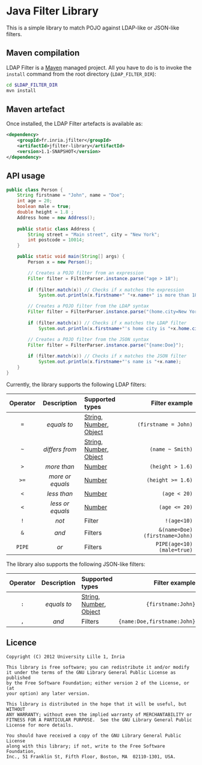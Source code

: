 # Java Filter Library

This is a simple library to match POJO against LDAP-like or JSON-like filters.

## Maven compilation

LDAP Filter is a [Maven](http://maven.apache.org "Maven") managed project. All you have to do is to invoke the `install` command from the root directory (`LDAP_FILTER_DIR`):

``` bash
cd $LDAP_FILTER_DIR
mvn install
```


## Maven artefact

Once installed, the LDAP Filter artefacts is available as:

``` xml
<dependency>
    <groupId>fr.inria.jfilter</groupId>
    <artifactId>jfilter-library</artifactId>
    <version>1.1-SNAPSHOT</version>
</dependency>
```

## API usage

``` java
public class Person {
    String firstname = "John", name = "Doe";
	int age = 20;
	boolean male = true;
	double height = 1.8 ;
	Address home = new Address(); 
	
	public static class Address {
	    String street = "Main street", city = "New York";
	    int postcode = 10014;
	}

    public static void main(String[] args) {
        Person x = new Person();

        // Creates a POJO filter from an expression
        Filter filter = FilterParser.instance.parse("age > 18");
            
        if (filter.match(x)) // Checks if x matches the expression
            System.out.println(x.firstname+" "+x.name+" is more than 18 years old.");

        // Creates a POJO filter from the LDAP syntax
        Filter filter = FilterParser.instance.parse("(home.city=New York)");
            
        if (filter.match(x)) // Checks if x matches the LDAP filter
            System.out.println(x.firstname+"'s home city is "+x.home.city);

        // Creates a POJO filter from the JSON syntax
        Filter filter = FilterParser.instance.parse("{name:Doe}");
            
        if (filter.match(x)) // Checks if x matches the JSON filter
            System.out.println(x.firstname+"'s name is "+x.name);
    }
}
```

Currently, the library supports the following LDAP filters:

| Operator | Description  | Supported types | Filter example |
|:--------:|:------------:|:----------------| --------------:|
| `=`      | *equals to*  | [String](http://docs.oracle.com/javase/6/docs/api/java/lang/String.html), [Number](http://docs.oracle.com/javase/6/docs/api/java/lang/Number.html), [Object](http://docs.oracle.com/javase/6/docs/api/java/lang/Object.html) | `(firstname = John)` |
| `~`      | *differs from* | [String](http://docs.oracle.com/javase/6/docs/api/java/lang/String.html), [Number](http://docs.oracle.com/javase/6/docs/api/java/lang/Number.html), [Object](http://docs.oracle.com/javase/6/docs/api/java/lang/Object.html) | `(name ~ Smith)` |
| `>`      | *more than*  | [Number](http://docs.oracle.com/javase/6/docs/api/java/lang/Number.html) | `(height > 1.6)` |
| `>=`     | *more or equals*  | [Number](http://docs.oracle.com/javase/6/docs/api/java/lang/Number.html) | `(height >= 1.6)` |
| `<`      | *less than*  | [Number](http://docs.oracle.com/javase/6/docs/api/java/lang/Number.html) | `(age < 20)` |
| `<`      | *less or equals*  | [Number](http://docs.oracle.com/javase/6/docs/api/java/lang/Number.html) | `(age <= 20)` |
| `!`      | *not*        | Filter          | `!(age<10)` |
| `&`      | *and*        | Filters         | `&(name=Doe)(firstname=John)` |
| `PIPE`   | *or*         | Filters         | `PIPE(age<10)(male=true)` |

The library also supports the following JSON-like filters:

| Operator | Description  | Supported types | Filter example |
|:--------:|:------------:|:----------------| --------------:|
| `:`      | *equals to*  | [String](http://docs.oracle.com/javase/6/docs/api/java/lang/String.html), [Number](http://docs.oracle.com/javase/6/docs/api/java/lang/Number.html), [Object](http://docs.oracle.com/javase/6/docs/api/java/lang/Object.html) | `{firstname:John}` |
| `,`      | *and*        | Filters         | `{name:Doe,firstname:John}` |



## Licence

    Copyright (C) 2012 University Lille 1, Inria

    This library is free software; you can redistribute it and/or modify
    it under the terms of the GNU Library General Public License as published
    by the Free Software Foundation; either version 2 of the License, or (at
    your option) any later version.

    This library is distributed in the hope that it will be useful, but WITHOUT
    ANY WARRANTY; without even the implied warranty of MERCHANTABILITY or
    FITNESS FOR A PARTICULAR PURPOSE.  See the GNU Library General Public
    License for more details.

    You should have received a copy of the GNU Library General Public License
    along with this library; if not, write to the Free Software Foundation,
    Inc., 51 Franklin St, Fifth Floor, Boston, MA  02110-1301, USA.